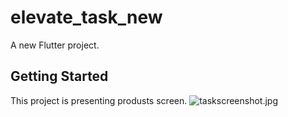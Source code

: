 # elevate_task_new

A new Flutter project.

## Getting Started

This project is presenting produsts screen.
![taskscreenshot.jpg](..%2Ftaskscreenshot.jpg)